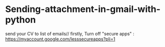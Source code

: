 # Sending-attachment-in-gmail-with-python
send your CV to list of emails//
firstly, Turn off "secure apps" : https://myaccount.google.com/lesssecureapps?pli=1
